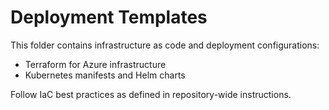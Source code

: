 # Deployment Templates

This folder contains infrastructure as code and deployment configurations:
- Terraform for Azure infrastructure
- Kubernetes manifests and Helm charts

Follow IaC best practices as defined in repository-wide instructions.
